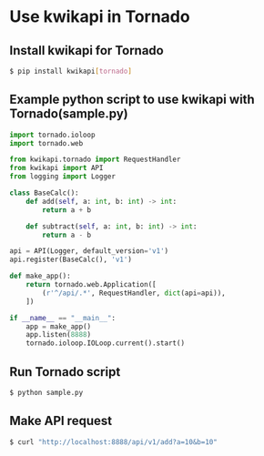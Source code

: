# Use kwikapi in Tornado
## Install kwikapi for Tornado
```bash
$ pip install kwikapi[tornado]
```

## Example python script to use kwikapi with Tornado(sample.py)
```python
import tornado.ioloop
import tornado.web

from kwikapi.tornado import RequestHandler
from kwikapi import API
from logging import Logger

class BaseCalc():
    def add(self, a: int, b: int) -> int:
        return a + b

    def subtract(self, a: int, b: int) -> int:
        return a - b

api = API(Logger, default_version='v1')
api.register(BaseCalc(), 'v1')

def make_app():
    return tornado.web.Application([
        (r'^/api/.*', RequestHandler, dict(api=api)),
    ])

if __name__ == "__main__":
    app = make_app()
    app.listen(8888)
    tornado.ioloop.IOLoop.current().start()
```
## Run Tornado script
```bash
$ python sample.py
```

## Make API request
```bash
$ curl "http://localhost:8888/api/v1/add?a=10&b=10"
```
